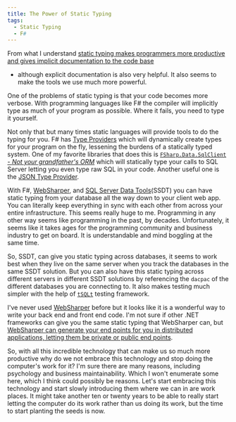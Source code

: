```yaml
---
title: The Power of Static Typing
tags:
  - Static Typing
  - F#
---
```


From what I understand [static typing makes programmers more productive and
gives implicit documentation to the code
base](http://www.cs.cmu.edu/~NatProg/papers/CHI2016-SIG-ProgLang-Usability.pdf)
- although explicit documentation is also very helpful.  It also seems to make
the tools we use much more powerful.

One of the problems of static typing is that your code becomes more verbose.
With programming languages like F# the compiler will implicitly type as much
of your program as possible. Where it fails, you need to type it yourself.

Not only that but many times static languages will provide tools to do the
typing for you. F# has [Type
Providers](https://docs.microsoft.com/en-us/dotnet/articles/fsharp/tutorials/type-providers/)
which will dynamically create types for your program on the fly, lessening the
burdens of a statically typed system. One of my favorite libraries that does
this is [`FSharp.Data.SqlClient` - *Not your grandfather's
ORM*](http://fsprojects.github.io/FSharp.Data.SqlClient/) which will
statically type your calls to SQL Server letting you even type raw SQL in your
code. Another useful one is the [JSON Type
Provider](http://fsharp.github.io/FSharp.Data/library/JsonProvider.html).

With F#, [WebSharper](http://websharper.com/), and [SQL Server Data
Tools](https://msdn.microsoft.com/en-us/library/hh272686%28v=vs.103%29.aspx)(SSDT)
you can have static typing from your database all the way down to your client
web app. You can literally keep everything in sync with each other from across
your entire infrastructure. This seems really huge to me. Programming in any
other way seems like programming in the past, by decades. Unfortunately, it
seems like it takes ages for the programming community and business industry
to get on board. It is understandable and mind boggling at the same time.

So, SSDT, can give you static typing across databases, it seems to work best
when they live on the same server when you track the databases in the same
SSDT solution. But you can also have this static typing across different
servers in different SSDT solutions by referencing the `dacpac` of the
different databases you are connecting to. It also makes testing much simpler
with the help of [`tSQLt`](http://tsqlt.org/) testing framework.

I've never used [WebSharper](http://websharper.com/) before but it looks like
it is a wonderful way to write your back end and front end code. I'm not sure
if other .NET frameworks can give you the same static typing that WebSharper
can, but [WebSharper can generate your end points for you in distributed
applications, letting them be private or public end
points](http://websharper.com/blog-entry/5204/distributed-web-applications-in-f-with-websharper).

So, with all this incredible technology that can make us so much more
productive why do we not embrace this technology and stop doing the computer's
work for it? I'm sure there are many reasons, including psychology and
business maintainability. Which I won't enumerate some here, which I
think could possibly be reasons. Let's start embracing this technology and
start slowly introducing them where we can in are work places. It might take
another ten or twenty years to be able to really start letting the computer do
its work rather than us doing its work, but the time to start planting the
seeds is now.

